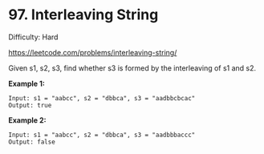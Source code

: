 # 97. Interleaving String

Difficulty: Hard

https://leetcode.com/problems/interleaving-string/

Given s1, s2, s3, find whether s3 is formed by the interleaving of s1 and s2.

**Example 1:**
```
Input: s1 = "aabcc", s2 = "dbbca", s3 = "aadbbcbcac"
Output: true
```

**Example 2:**
```
Input: s1 = "aabcc", s2 = "dbbca", s3 = "aadbbbaccc"
Output: false
```
